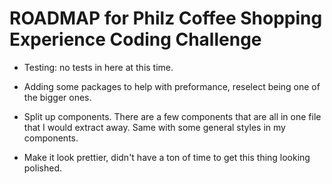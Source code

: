 ROADMAP for Philz Coffee Shopping Experience Coding Challenge
============================

- Testing: no tests in here at this time.

- Adding some packages to help with preformance, reselect being one of the bigger ones.

- Split up components. There are a few components that are all in one file that I would extract away. Same with some general styles in my components.

- Make it look prettier, didn't have a ton of time to get this thing looking polished.
